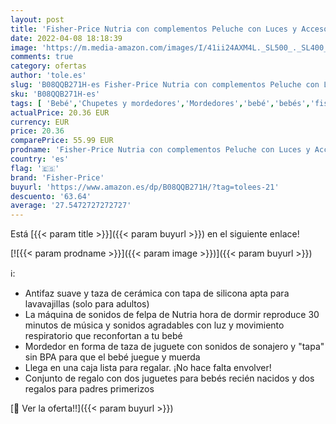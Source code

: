 ```yaml
---
layout: post
title: 'Fisher-Price Nutria con complementos Peluche con Luces y Accesorios para bebé y Padres  Juguete para bebés  Mattel GXW48 '
date: 2022-04-08 18:18:39
image: 'https://m.media-amazon.com/images/I/41ii24AXM4L._SL500_._SL400_.jpg'
comments: true
category: ofertas
author: 'tole.es'
slug: 'B08QQB271H-es Fisher-Price Nutria con complementos Peluche con Luces y...'
sku: 'B08QQB271H-es'
tags: [ 'Bebé','Chupetes y mordedores','Mordedores','bebé','bebés','fisher-price', ]
actualPrice: 20.36 EUR
currency: EUR
price: 20.36
comparePrice: 55.99 EUR
prodname: 'Fisher-Price Nutria con complementos Peluche con Luces y Accesorios para bebé y Padres  Juguete para bebés  Mattel GXW48 '
country: 'es'
flag: '🇪🇸'
brand: 'Fisher-Price'
buyurl: 'https://www.amazon.es/dp/B08QQB271H/?tag=tolees-21'
descuento: '63.64'
average: '27.5472727272727'
---
```


Está [{{< param title >}}]({{< param buyurl >}}) en el siguiente enlace!

[![{{< param prodname >}}]({{< param image >}})]({{< param buyurl >}})

ℹ️:

- Antifaz suave y taza de cerámica con tapa de silicona apta para lavavajillas (solo para adultos)
- La máquina de sonidos de felpa de Nutria hora de dormir reproduce 30 minutos de música y sonidos agradables con luz y movimiento respiratorio que reconfortan a tu bebé
- ​Mordedor en forma de taza de juguete con sonidos de sonajero y "tapa" sin BPA para que el bebé juegue y muerda
- Llega en una caja lista para regalar. ¡No hace falta envolver!
- Conjunto de regalo con dos juguetes para bebés recién nacidos y dos regalos para padres primerizos

[🛒 Ver la oferta!!]({{< param buyurl >}})
